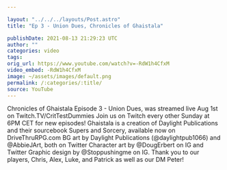 ```yaml
---

layout: "../../../layouts/Post.astro"
title: "Ep 3 - Union Dues, Chronicles of Ghaistala"

publishDate: 2021-08-13 21:29:23 UTC
author: ""
categories: video
tags: 
orig_url: https://www.youtube.com/watch?v=-RdW1h4CfxM
video_embed: -RdW1h4CfxM
image: ~/assets/images/default.png
permalink: /:categories/:title/
source: YouTube
---
```

Chronicles of Ghaistala Episode 3 - Union Dues, was streamed live Aug 1st on Twitch.TV/CritTestDummies Join us on Twitch every other Sunday at 6PM CET for new episodes! Ghaistala is a creation of Daylight Publications and their sourcebook Supers and Sorcery, available now on DriveThruRPG.com BG art by Daylight Publications (@daylightpub1066) and @AbbieJArt, both on Twitter Character art by @DougErbert on IG and Twitter Graphic design by @Stoppushingme on IG. Thank you to our players, Chris, Alex, Luke, and Patrick as well as our DM Peter!